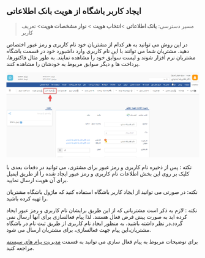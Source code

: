 ##   ایجاد کاربر باشگاه از هویت بانک اطلاعاتی

>    مسیر دسترسی:  **بانک اطلاعاتی** >**انتخاب هویت** > **نوار مشخصات هویت**> تعریف کاربر

در این روش می توانید به هر کدام از مشتریان خود نام کاربری و رمز عبور اختصاص دهید. مشتریان شما می توانند با این نام کاربری وارد داشبورد خود در قسمت باشگاه مشتریان نرم افزار شوند و لیست سوابق خود را مشاهده نمایند. به طور مثال فاکتورها، پرداخت ها و دیگر سوابق مربوط به خودشان را مشاهده کنند.

![ijad karbar](tarifkarbar.png)

نکته : پس از ذخیره نام کاربری و رمز عبور برای مشتری، می توانید در دفعات بعدی با کلیک بر روی این بخش اطلاعات نام کاربری و رمز عبور ایجاد شده را از طریق ایمیل برای آن هویت ارسال نمایید.

نکته: در صورتی می توانید از ایجاد کاربر باشگاه استفاده کنید که ماژول باشگاه مشتریان را تهیه کرده باشید.

نکته : لازم به ذکر است مشتریانی که از این طریق برایشان نام کاربری و رمز عبور ایجاد کرده اید به صورت پیش فرض فعال هستند. لذا پیام فعالسازی برای آنها ارسال نمی گردد.در نظر داشته باشید، به منظور ایجاد نام کاربری از طریق ثبت نام در باشگاه مشتریان،این پیام جهت فعالسازی، برای مشتریان ارسال می شود.

برای توضیحات مربوط به پیام فعال سازی می توانید به قسمت [مدیریت پیام های سیستم](https://github.com/1stco/PayamGostarDocs/blob/master/help2.5.4/Basic-Information/Manage-system-messages/Manage-system-messages.md)
 مراجعه کنید.
